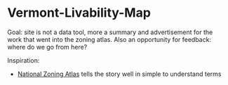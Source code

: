 # Vermont-Livability-Map

Goal: site is not a data tool, more a summary and advertisement for the work that went into the zoning atlas. Also an opportunity for feedback: where do we go from here?

Inspiration:
- [National Zoning Atlas](https://www.zoningatlas.org/) tells the story well in simple to understand terms

